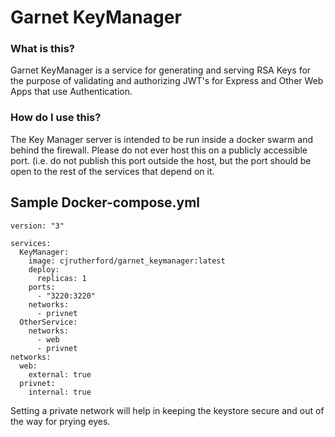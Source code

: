 <div class="container">
  <h1>Garnet KeyManager</h1>
  <div class="Body">
    <h3>What is this?</h3>
    <p>Garnet KeyManager is a service for generating and serving RSA Keys for the purpose of validating and authorizing JWT's for Express and Other Web Apps that use Authentication.</p>
    <h3>How do I use this?</h3>
    <p>The Key Manager server is intended to be run inside a docker swarm and behind the firewall. Please do not ever host this on a publicly accessible port. (i.e. do not publish this port outside the host, but the port should be open to the rest of the services that depend on it.</p>
  </div>
</div>

## Sample Docker-compose.yml

```
version: "3"

services:
  KeyManager:
    image: cjrutherford/garnet_keymanager:latest
    deploy:
      replicas: 1
    ports:
      - "3220:3220"
    networks:
      - privnet
  OtherService:
    networks:
      - web
      - privnet
networks:
  web:
    external: true
  privnet:
    internal: true
```

Setting a private network will help in keeping the keystore secure and out of the way for prying eyes.
